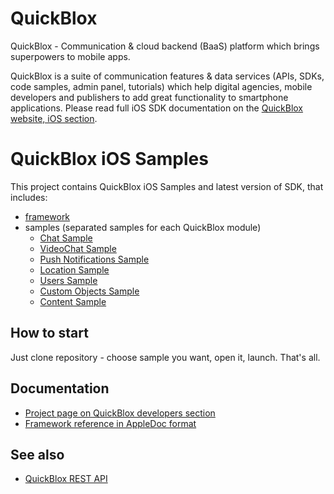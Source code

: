 # QuickBlox 
QuickBlox - Communication & cloud backend (BaaS) platform which brings superpowers to mobile apps. 

QuickBlox is a suite of communication features & data services (APIs, SDKs, code samples, admin panel, tutorials) which help digital agencies, mobile developers and publishers to add great functionality to smartphone applications. 
Please read full iOS SDK documentation on the [QuickBlox website, iOS section](http://quickblox.com/developers/IOS).

# QuickBlox iOS Samples

This project contains QuickBlox iOS Samples and latest version of SDK, that includes:

* [framework](https://github.com/QuickBlox/quickblox-ios-sdk/tree/master/Framework)
* samples (separated samples for each QuickBlox module)
  * [Chat Sample](https://github.com/QuickBlox/quickblox-ios-sdk/tree/master/sample-chat)
  * [VideoChat Sample](https://github.com/QuickBlox/quickblox-ios-sdk/tree/master/sample-videochat-webrtc)
  * [Push Notifications Sample](https://github.com/QuickBlox/quickblox-ios-sdk/tree/master/sample-messages)
  * [Location Sample](https://github.com/QuickBlox/quickblox-ios-sdk/tree/master/sample-location)
  * [Users Sample](https://github.com/QuickBlox/quickblox-ios-sdk/tree/master/sample-users)
  * [Custom Objects Sample](https://github.com/QuickBlox/quickblox-ios-sdk/tree/master/sample-custom-objects)
  * [Content Sample](https://github.com/QuickBlox/quickblox-ios-sdk/tree/master/sample-content)

## How to start

Just clone repository - choose sample you want, open it, launch. That's all.

## Documentation

* [Project page on QuickBlox developers section](http://quickblox.com/developers/IOS)
* [Framework reference in AppleDoc format](http://sdk.quickblox.com/ios/)

## See also

* [QuickBlox REST API](http://quickblox.com/developers/Overview)

